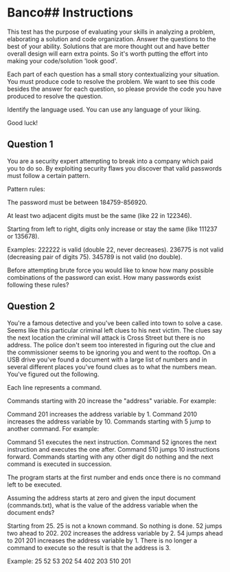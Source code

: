 # Banco## Instructions

This test has the purpose of evaluating your skills in analyzing a problem, elaborating a solution and code organization. Answer the questions to the best of your ability. Solutions that are more thought out and have better overall design will earn extra points. So it's worth putting the effort into making your code/solution 'look good'.

Each part of each question has a small story contextualizing your situation. You must produce code to resolve the problem. We want to see this code besides the answer for each question, so please provide the code you have produced to resolve the question.

Identify the language used. You can use any language of your liking.

Good luck!

## Question 1

You are a security expert attempting to break into a company which paid you to do so. By exploiting security flaws you discover that valid passwords must follow a certain pattern.

Pattern rules:

The password must be between 184759-856920.

At least two adjacent digits must be the same (like 22 in 122346).

Starting from left to right, digits only increase or stay the same (like 111237 or 135678).

Examples:
222222 is valid (double 22, never decreases).
236775 is not valid (decreasing pair of digits 75).
345789 is not valid (no double).

Before attempting brute force you would like to know how many possible combinations of the password can exist. How many passwords exist following these rules?

## Question 2

You're a famous detective and you've been called into town to solve a case. Seems like this particular criminal left clues to his next victim. The clues say the next location the criminal will attack is Cross Street but there is no address. The police don't seem too interested in figuring out the clue and the commissioner seems to be ignoring you and went to the rooftop. On a USB drive you've found a document with a large list of numbers and in several different places you've found clues as to what the numbers mean. You've figured out the following.

Each line represents a command.

Commands starting with 20 increase the "address" variable. For example:

Command 201 increases the address variable by 1.
Command 2010 increases the address variable by 10.
Commands starting with 5 jump to another command. For example:

Command 51 executes the next instruction.
Command 52 ignores the next instruction and executes the one after.
Command 510 jumps 10 instructions forward.
Commands starting with any other digit do nothing and the next command is executed in succession.

The program starts at the first number and ends once there is no command left to be executed.

Assuming the address starts at zero and given the input document (commands.txt), what is the value of the address variable when the document ends?

Starting from 25.
25 is not a known command. So nothing is done.
52 jumps two ahead to 202.
202 increases the address variable by 2.
54 jumps ahead to 201
201 increases the address variable by 1.
There is no longer a command to execute so the result is that the address is 3.

Example:
25
52
53
202
54
402
203
510
201
